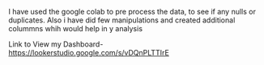 I have used the google colab to pre process the data, to see if any nulls or duplicates.
Also i have did few manipulations and created additional colummns whih would help in y analysis

Link to View my Dashboard- https://lookerstudio.google.com/s/vDQnPLTTIrE
